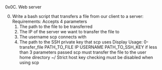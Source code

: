 0x0C. Web server

0. Write a bash script that transfers a file from our client to a server:
	Requirements:
	Accepts 4 parameters
	1. The path to the file to be transferred
	2. The IP of the server we want to transfer the file to
	3. The username scp connects with
	4. The path to the SSH private key that scp uses
	Display Usage: 0-transfer_file PATH_TO_FILE IP USERNAME PATH_TO_SSH_KEY if less than 3 parameters passed
	scp must transfer the file to the user home directory ~/
	Strict host key checking must be disabled when using scp
